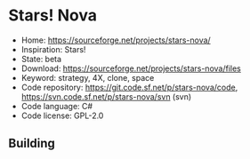 # Stars! Nova

- Home: https://sourceforge.net/projects/stars-nova/
- Inspiration: Stars!
- State: beta
- Download: https://sourceforge.net/projects/stars-nova/files
- Keyword: strategy, 4X, clone, space
- Code repository: https://git.code.sf.net/p/stars-nova/code, https://svn.code.sf.net/p/stars-nova/svn (svn)
- Code language: C#
- Code license: GPL-2.0

## Building
